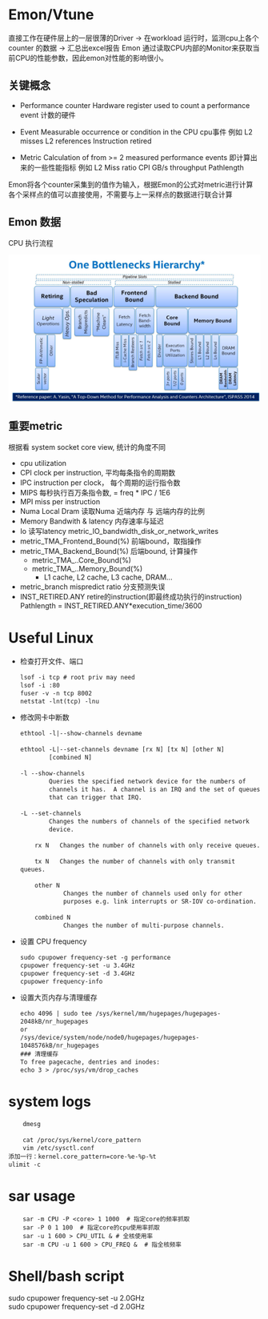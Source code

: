 # Emon/Vtune
直接工作在硬件层上的一层很薄的Driver ->  在workload 运行时，监测cpu上各个counter 的数据 -> 汇总出excel报告
Emon 通过读取CPU内部的Monitor来获取当前CPU的性能参数，因此emon对性能的影响很小。

## 关键概念
- Performance counter
Hardware register used to count a performance event 计数的硬件

- Event
Measurable occurrence or condition in the CPU cpu事件
例如
L2 misses
L2 references
Instruction retired

- Metric
Calculation of from >= 2 measured performance events 即计算出来的一些性能指标
例如
L2 Miss ratio
CPI
GB/s throughput
Pathlength

Emon将各个counter采集到的值作为输入，根据Emon的公式对metric进行计算
各个采样点的值可以直接使用，不需要与上一采样点的数据进行联合计算

## Emon 数据
CPU 执行流程

!["2333"](/images/TopDown.png)

## 重要metric
根据看 system socket core view, 统计的角度不同
- cpu utilization
- CPI clock per instruction, 平均每条指令的周期数
- IPC instruction per clock， 每个周期的运行指令数
- MIPS 每秒执行百万条指令数, = freq * IPC / 1E6
- MPI miss per instruction
- Numa Local Dram 读取Numa 近端内存 与 远端内存的比例
- Memory Bandwith & latency 内存速率与延迟
- Io 读写latency metric_IO_bandwidth_disk_or_network_writes 
- metric_TMA_Frontend_Bound(%) 前端bound，取指操作
- metric_TMA_Backend_Bound(%) 后端bound, 计算操作
    - metric_TMA_..Core_Bound(%)
    - metric_TMA_..Memory_Bound(%)
        - L1 cache, L2 cache, L3 cache, DRAM...
- metric_branch mispredict ratio 分支预测失误
- INST_RETIRED.ANY retire的instruction(即最终成功执行的instruction) Pathlength = INST_RETIRED.ANY*execution_time/3600
    

# Useful Linux
- 检查打开文件、端口
    ```shell
    lsof -i tcp # root priv may need 
    lsof -i :80
    fuser -v -n tcp 8002
    netstat -lnt(tcp) -lnu
    ```

- 修改网卡中断数
    ```shell
    ethtool -l|--show-channels devname

    ethtool -L|--set-channels devname [rx N] [tx N] [other N]
            [combined N]
            
    -l --show-channels
            Queries the specified network device for the numbers of
            channels it has.  A channel is an IRQ and the set of queues
            that can trigger that IRQ.

    -L --set-channels
            Changes the numbers of channels of the specified network
            device.

        rx N   Changes the number of channels with only receive queues.

        tx N   Changes the number of channels with only transmit queues.

        other N
                Changes the number of channels used only for other
                purposes e.g. link interrupts or SR-IOV co-ordination.

        combined N
                Changes the number of multi-purpose channels.
    ```

- 设置 CPU frequency
    ```shell
    sudo cpupower frequency-set -g performance 
    cpupower frequency-set -u 3.4GHz  
    cpupower frequency-set -d 3.4GHz 
    cpupower frequency-info
    ```

- 设置大页内存与清理缓存

    ```shell
    echo 4096 | sudo tee /sys/kernel/mm/hugepages/hugepages-2048kB/nr_hugepages
    or 
    /sys/device/system/node/node0/hugepages/hugepages-1048576kB/nr_hugepages
    ### 清理缓存
    To free pagecache, dentries and inodes:
    echo 3 > /proc/sys/vm/drop_caches
    ```

# system logs 
```shell
    dmesg

    cat /proc/sys/kernel/core_pattern
    vim /etc/sysctl.conf
添加一行：kernel.core_pattern=core-%e-%p-%t
ulimit -c
```

# sar usage
```shell
    sar -m CPU -P <core> 1 1000  # 指定core的频率抓取
    sar -P 0 1 100  # 指定core的cpu使用率抓取
    sar -u 1 600 > CPU_UTIL & # 全核使用率
    sar -m CPU -u 1 600 > CPU_FREQ &  # 指全核频率
```
# Shell/bash script


sudo cpupower frequency-set -u 2.0GHz  
sudo cpupower frequency-set -d 2.0GHz 